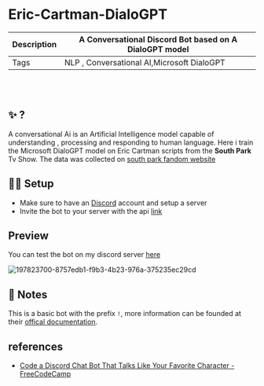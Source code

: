 # Eric-Cartman-DialoGPT

Description | A Conversational Discord Bot based on A DialoGPT model 
--- | --- 
Tags | NLP , Conversational AI,Microsoft DialoGPT 

<br/> 

<br/>


## ✨ ?

A conversational Ai is an Artificial Intelligence model capable of understanding , processing and responding to human language.
Here i train the Microsoft DialoGPT model on Eric Cartman scripts from the **South Park** Tv Show.
The data was collected on [south park fandom website](https://southpark.fandom.com/wiki/Portal:Scripts)


## 💁‍♀️ Setup

- Make sure to have an [Discord](discord.gg) account and setup a server
- Invite the bot to your server with the api [link](https://discord.com/api/oauth2/authorize?client_id=1034441993985732608&permissions=3072&scope=bot)


## Preview

You can test the bot on my discord server [here](https://discord.gg/cVsEzqztDj)
<br/>

![197823700-8757edb1-f9b3-4b23-976a-375235ec29cd](https://user-images.githubusercontent.com/90383672/206469849-dda1eacf-00ae-411e-8b49-42e3f2505077.png)



## 📝 Notes

This is a basic bot with the prefix `!`, more information can be founded at their [offical documentation](https://discordpy.readthedocs.io/en/stable/api.html).

## references 
 - [Code a Discord Chat Bot That Talks Like Your Favorite Character - FreeCodeCamp](https://www.youtube.com/watch?v=UjDpW_SOrlw)

